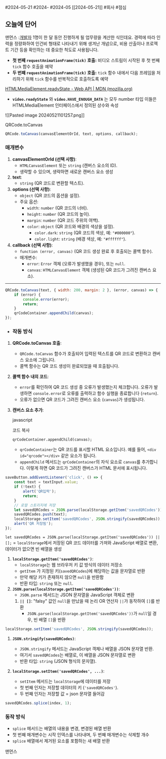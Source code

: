 #2024-05-21 #2024- #2024-05 [[2024-05-21]]
#회사 #점심 
## 오늘에 단어
맨먼스
:[개발자](https://www.elancer.co.kr/blog/view?seq=112) 1명이 한 달 동안 진행하게 될 업무량을 계산한 식인데요. 경력에 따라 인력을 정량화하여 인건비 형태로 나타내기 위해 생겨난 개념으로, 비용 산출이나 프로젝트 기간 등을 확인하는 데 중요한 척도로 사용됩니다.


- **첫 번째 `requestAnimationFrame(tick)` 호출:** 비디오 스트림이 시작된 후 첫 번째 `tick` 함수 호출을 예약
- **두 번째 `requestAnimationFrame(tick)` 호출:** `tick` 함수 내에서 다음 프레임을 처리하기 위해 `tick` 함수를 반복적으로 호출하도록 예약

[HTMLMediaElement.readyState - Web API | MDN (mozilla.org)](https://developer.mozilla.org/ko/docs/Web/API/HTMLMediaElement/readyState)
- **`video.readyState`** 와 **`video.HAVE_ENOUGH_DATA`**  는 모두 number 타입 이들은 HTMLMediaElement 인터페이스에서 정의된 상수와 속성

![[Pasted image 20240521101257.png]]




QRCode.toCanvas
```js
QRCode.toCanvas(canvasElementOrId, text, options, callback);
```
### 매개변수
1. **canvasElementOrId (선택 사항)**:
    - `HTMLCanvasElement` 또는 `string` (캔버스 요소의 ID).
    - 생략할 수 있으며, 생략하면 새로운 캔버스 요소 생성
2. **text**:
    - `string` (QR 코드로 변환할 텍스트).
3. **options (선택 사항)**:
    - `object` (QR 코드의 옵션을 설정).
    - 주요 옵션:
        - `width`: `number` (QR 코드의 너비).
        - `height`: `number` (QR 코드의 높이).
        - `margin`: `number` (QR 코드 주위의 여백).
        - `color`: `object` (QR 코드와 배경의 색상을 설정).
            - `color.dark`: `string` (QR 코드의 색상, 예: `"#000000"`).
            - `color.light`: `string` (배경 색상, 예: `"#ffffff"`).
4. **callback (선택 사항)**:
    - `function (error, canvas)` (QR 코드 생성 완료 후 호출되는 콜백 함수).
    - 매개변수:
        - `error`: `Error` 객체 (오류가 발생했을 경우), 또는 `null`.
        - `canvas`: `HTMLCanvasElement` 객체 (생성된 QR 코드가 그려진 캔버스 요소).
---


```js
QRCode.toCanvas(text, { width: 200, margin: 2 }, (error, canvas) => {
    if (error) {
        console.error(error);
        return;
    }
    qrCodeContainer.appendChild(canvas);
});

```

- ### 작동 방식

1. **QRCode.toCanvas 호출**:
    
    - `QRCode.toCanvas` 함수가 호출되어 입력된 텍스트를 QR 코드로 변환하고 캔버스 요소에 그립니다.
    - 콜백 함수는 QR 코드 생성이 완료되었을 때 호출됩니다.
2. **콜백 함수 내의 코드**:
    
    - `error`를 확인하여 QR 코드 생성 중 오류가 발생했는지 체크합니다. 오류가 발생하면 `console.error`로 오류를 출력하고 함수 실행을 종료합니다 (`return`).
    - 오류가 없으면 QR 코드가 그려진 캔버스 요소 (`canvas`)가 생성됩니다.
3. **캔버스 요소 추가**:
    
    javascript
    
    코드 복사
    
    `qrCodeContainer.appendChild(canvas);`
    
    - `qrCodeContainer`는 QR 코드를 표시할 HTML 요소입니다. 예를 들어, `<div id="qrcode"></div>` 같은 요소가 됩니다.
    - `appendChild` 메서드는 `qrCodeContainer`의 자식 요소로 `canvas`를 추가합니다. 이렇게 하면 QR 코드가 그려진 캔버스가 HTML 문서에 표시됩니다.

```js
saveButton.addEventListener('click', () => {
    const text = textInput.value;
    if (!text) {
        alert('QR입략');
        return;
    }
    // 로컬 스토리지에 저장
    let savedQRCodes = JSON.parse(localStorage.getItem('savedQRCodes')) || [];
    savedQRCodes.push(text);
    localStorage.setItem('savedQRCodes', JSON.stringify(savedQRCodes));
    alert('QR 저장됨');
});
```


`let savedQRCodes = JSON.parse(localStorage.getItem('savedQRCodes')) || [];` =
`localStorage`에서 저장된 QR 코드 데이터를 가져와 JavaScript 배열로 변환, 데이터가 없으면 빈 배열을 생성


1. **`localStorage.getItem('savedQRCodes')`**:
    - `localStorage`는 웹 브라우저 키 값 방식의 데이터 저장소
    - `getItem` 가 지정된 키(`savedQRCodes`)에 해당하는 값을 문자열로 반환
    - 만약 해당 키가 존재하지 않으면 `null`을 반환함
    - 반환 타입: `string` 또는 `null`.
2. **`JSON.parse(localStorage.getItem('savedQRCodes'))`**:
    - `JSON.parse` 메서드는 JSON 문자열을 JavaScript 객체로 변환
    1. **`|| []`**: "falsy" 값인 `null`을 만났을 때 논리 OR 연산자 `||`가 동작하여 `[]`를 반환
        - `JSON.parse(localStorage.getItem('savedQRCodes'))`가 `null`일 경우, 빈 배열 `[]`을 반환

```js
localStorage.setItem('savedQRCodes', JSON.stringify(savedQRCodes));
```

1. **`JSON.stringify(savedQRCodes)`**:
    
    - `JSON.stringify` 메서드는 JavaScript 객체나 배열을 JSON 문자열 반환.
    - 여기서 `savedQRCodes`는 배열로, 이 배열을 JSON 문자열로 변환
    - 반환 타입: `string` (JSON 형식의 문자열).
2. **`localStorage.setItem('savedQRCodes', ...)`**:
    - `setItem` 메서드는 `localStorage`에 데이터를 저장
    - 첫 번째 인자는 저장할 데이터의 키 (`'savedQRCodes'`).
    - 두 번째 인자는 저장할 값 = json 문자열 들어감


```js
savedQRCodes.splice(index, 1);
```
### 동작 방식

- `splice` 메서드는 배열의 내용을 변경, 변경된 배열 반환
- 첫 번째 매개변수는 시작 인덱스를 나타내며, 두 번째 매개변수는 삭제할 개수
- `splice` 배열에서 제거된 요소를 포함하는 새 배열 반환


맨먼스


